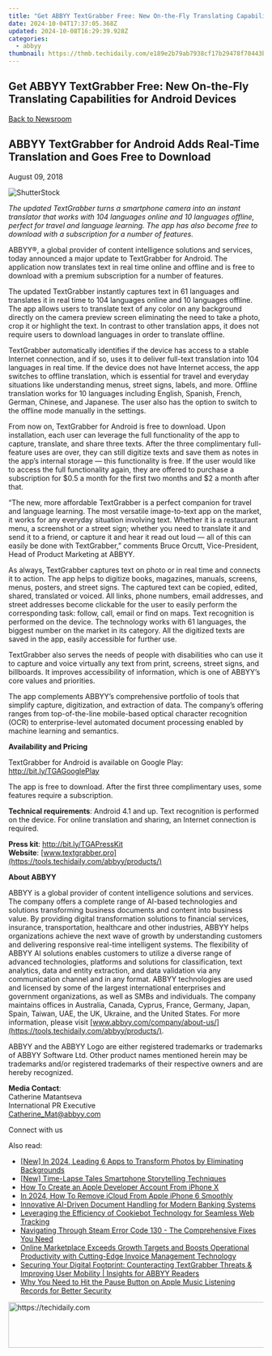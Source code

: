 ```yaml
---
title: "Get ABBYY TextGrabber Free: New On-the-Fly Translating Capabilities for Android Devices"
date: 2024-10-04T17:37:05.368Z
updated: 2024-10-08T16:29:39.928Z
categories:
  - abbyy
thumbnail: https://thmb.techidaily.com/e189e2b79ab7938cf17b29478f70443bb039bf95e5208154ef45f40c089318b3.jpg
---
```


## Get ABBYY TextGrabber Free: New On-the-Fly Translating Capabilities for Android Devices

[Back to Newsroom](https://tools.techidaily.com/abbyy/products/)

## ABBYY TextGrabber for Android Adds Real-Time Translation and Goes Free to Download

August 09, 2018

![ShutterStock](https://content.abbyy.com/-/media/project/abbyy/abbyy/branchtemplates/shutterstock_1272462163_1296-x-729.jpg?h=729&iar=0&w=1296)

_The updated TextGrabber turns a smartphone camera into an instant translator that works with 104 languages online and 10 languages offline, perfect for travel and language learning. The app has also become free to download with a subscription for a number of features._ 
  
ABBYY®, a global provider of content intelligence solutions and services, today announced a major update to TextGrabber for Android. The application now translates text in real time online and offline and is free to download with a premium subscription for a number of features.

The updated TextGrabber instantly captures text in 61 languages and translates it in real time to 104 languages online and 10 languages offline. The app allows users to translate text of any color on any background directly on the camera preview screen eliminating the need to take a photo, crop it or highlight the text. In contrast to other translation apps, it does not require users to download languages in order to translate offline.

TextGrabber automatically identifies if the device has access to a stable Internet connection, and if so, uses it to deliver full-text translation into 104 languages in real time. If the device does not have Internet access, the app switches to offline translation, which is essential for travel and everyday situations like understanding menus, street signs, labels, and more. Offline translation works for 10 languages including English, Spanish, French, German, Chinese, and Japanese. The user also has the option to switch to the offline mode manually in the settings.

From now on, TextGrabber for Android is free to download. Upon installation, each user can leverage the full functionality of the app to capture, translate, and share three texts. After the three complimentary full-feature uses are over, they can still digitize texts and save them as notes in the app’s internal storage — this functionality is free. If the user would like to access the full functionality again, they are offered to purchase a subscription for $0.5 a month for the first two months and $2 a month after that.

“The new, more affordable TextGrabber is a perfect companion for travel and language learning. The most versatile image-to-text app on the market, it works for any everyday situation involving text. Whether it is a restaurant menu, a screenshot or a street sign; whether you need to translate it and send it to a friend, or capture it and hear it read out loud — all of this can easily be done with TextGrabber,” comments Bruce Orcutt, Vice-President, Head of Product Marketing at ABBYY.

As always, TextGrabber captures text on photo or in real time and connects it to action. The app helps to digitize books, magazines, manuals, screens, menus, posters, and street signs. The captured text can be copied, edited, shared, translated or voiced. All links, phone numbers, email addresses, and street addresses become clickable for the user to easily perform the corresponding task: follow, call, email or find on maps. Text recognition is performed on the device. The technology works with 61 languages, the biggest number on the market in its category. All the digitized texts are saved in the app, easily accessible for further use.

TextGrabber also serves the needs of people with disabilities who can use it to capture and voice virtually any text from print, screens, street signs, and billboards. It improves accessibility of information, which is one of ABBYY’s core values and priorities.

The app complements ABBYY’s comprehensive portfolio of tools that simplify capture, digitization, and extraction of data. The company’s offering ranges from top-of-the-line mobile-based optical character recognition (OCR) to enterprise-level automated document processing enabled by machine learning and semantics.  
  
**Availability and Pricing**

TextGrabber for Android is available on Google Play: <http://bit.ly/TGAGooglePlay>

The app is free to download. After the first three complimentary uses, some features require a subscription.

**Technical requirements**: Android 4.1 and up. Text recognition is performed on the device. For online translation and sharing, an Internet connection is required.

**Press kit**: <http://bit.ly/TGAPressKit>   
**Website**: [www.textgrabber.pro](https://tools.techidaily.com/abbyy/products/)   
[](https://rtrsdk.com/)  
  
**About ABBYY**

ABBYY is a global provider of content intelligence solutions and services. The company offers a complete range of AI-based technologies and solutions transforming business documents and content into business value. By providing digital transformation solutions to financial services, insurance, transportation, healthcare and other industries, ABBYY helps organizations achieve the next wave of growth by understanding customers and delivering responsive real-time intelligent systems. The flexibility of ABBYY AI solutions enables customers to utilize a diverse range of advanced technologies, platforms and solutions for classification, text analytics, data and entity extraction, and data validation via any communication channel and in any format. ABBYY technologies are used and licensed by some of the largest international enterprises and government organizations, as well as SMBs and individuals. The company maintains offices in Australia, Canada, Cyprus, France, Germany, Japan, Spain, Taiwan, UAE, the UK, Ukraine, and the United States. For more information, please visit [www.abbyy.com/company/about-us/](https://tools.techidaily.com/abbyy/products/).

ABBYY and the ABBYY Logo are either registered trademarks or trademarks of ABBYY Software Ltd. Other product names mentioned herein may be trademarks and/or registered trademarks of their respective owners and are hereby recognized.  
  
**Media Contact**:   
Catherine Matantseva   
International PR Executive   
[Catherine\_Mat@abbyy.com](https://tools.techidaily.com/abbyy/products/)

Connect with us

<ins class="adsbygoogle"
     style="display:block"
     data-ad-format="autorelaxed"
     data-ad-client="ca-pub-7571918770474297"
     data-ad-slot="1223367746"></ins>

<ins class="adsbygoogle"
     style="display:block"
     data-ad-client="ca-pub-7571918770474297"
     data-ad-slot="8358498916"
     data-ad-format="auto"
     data-full-width-responsive="true"></ins>

<span class="atpl-alsoreadstyle">Also read:</span>
<div><ul>
<li><a href="https://article-posts.techidaily.com/new-in-2024-leading-6-apps-to-transform-photos-by-eliminating-backgrounds/"><u>[New] In 2024, Leading 6 Apps to Transform Photos by Eliminating Backgrounds</u></a></li>
<li><a href="https://fox-links.techidaily.com/new-time-lapse-tales-smartphone-storytelling-techniques/"><u>[New] Time-Lapse Tales Smartphone Storytelling Techniques</u></a></li>
<li><a href="https://apple-account.techidaily.com/how-to-create-an-apple-developer-account-from-iphone-x-by-drfone-ios/"><u>How To Create an Apple Developer Account From iPhone X</u></a></li>
<li><a href="https://activate-lock.techidaily.com/in-2024-how-to-remove-icloud-from-apple-iphone-6-smoothly-by-drfone-ios/"><u>In 2024, How To Remove iCloud From Apple iPhone 6 Smoothly</u></a></li>
<li><a href="https://solve-popular.techidaily.com/innovative-ai-driven-document-handling-for-modern-banking-systems/"><u>Innovative AI-Driven Document Handling for Modern Banking Systems</u></a></li>
<li><a href="https://solve-popular.techidaily.com/leveraging-the-efficiency-of-cookiebot-technology-for-seamless-web-tracking/"><u>Leveraging the Efficiency of Cookiebot Technology for Seamless Web Tracking</u></a></li>
<li><a href="https://win-solutions.techidaily.com/navigating-through-steam-error-code-130-the-comprehensive-fixes-you-need/"><u>Navigating Through Steam Error Code 130 - The Comprehensive Fixes You Need</u></a></li>
<li><a href="https://solve-popular.techidaily.com/online-marketplace-exceeds-growth-targets-and-boosts-operational-productivity-with-cutting-edge-invoice-management-technology/"><u>Online Marketplace Exceeds Growth Targets and Boosts Operational Productivity with Cutting-Edge Invoice Management Technology</u></a></li>
<li><a href="https://solve-popular.techidaily.com/securing-your-digital-footprint-counteracting-textgrabber-threats-and-improving-user-mobility-insights-for-abbyy-readers/"><u>Securing Your Digital Footprint: Counteracting TextGrabber Threats & Improving User Mobility | Insights for ABBYY Readers</u></a></li>
<li><a href="https://buynow-reviews.techidaily.com/why-you-need-to-hit-the-pause-button-on-apple-music-listening-records-for-better-security/"><u>Why You Need to Hit the Pause Button on Apple Music Listening Records for Better Security</u></a></li>
</ul></div>

<!-- affiliate ads begin -->
<a href="https://aligracehair.sjv.io/c/5597632/2135361/19272" target="_top" id="2135361">
  <img src="//a.impactradius-go.com/display-ad/19272-2135361" border="0" alt="https://techidaily.com" width="728" height="90"/>
</a>
<img height="0" width="0" src="https://aligracehair.sjv.io/i/5597632/2135361/19272" style="position:absolute;visibility:hidden;" border="0" />
<!-- affiliate ads end -->

